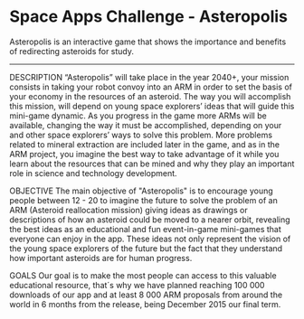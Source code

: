 # Space Apps Challenge - Asteropolis
Asteropolis is an interactive game that shows the importance and benefits of redirecting asteroids for study.

------------------------------------------------------

DESCRIPTION
“Asteropolis” will take place in the year 2040+, your mission consists in taking your robot convoy into an ARM in order to set the basis of your economy in the resources of an asteroid. The way you will accomplish this mission, will depend on young space explorers’ ideas that will guide this mini-game dynamic. As you progress in the game more ARMs will be available, changing the way it must be accomplished, depending on your and other space explorers’ ways to solve this problem. More problems related to mineral extraction are included later in the game, and as in the ARM project, you imagine the best way to take advantage of it while you learn about the resources that can be mined and why they play an important role in science and technology development.

OBJECTIVE
The main objective of "Asteropolis" is to encourage young people between 12 - 20 to imagine the future to solve the problem of an ARM (Asteroid reallocation mission) giving ideas as drawings or descriptions of how an asteroid could be moved to a nearer orbit, revealing the best ideas as an educational and fun event-in-game mini-games that everyone can enjoy in the app. These ideas not only represent the vision of the young space explorers of the future but the fact that they understand how important asteroids are for human progress.

GOALS
Our goal is to make the most people can access to this valuable educational resource, that´s why we have planned reaching 100 000 downloads of our app and at least 8 000 ARM proposals from around the world in 6 months from the release, being December 2015 our final term.
